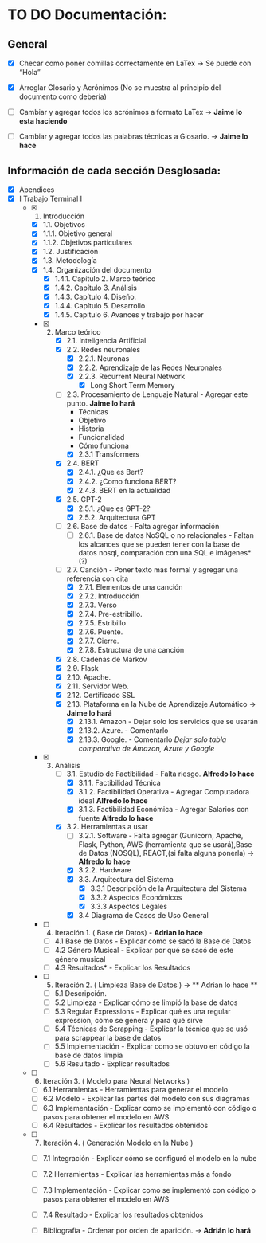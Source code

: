 # TO DO Documentación:
## General
- [X] Checar como poner comillas correctamente en LaTex -> Se puede con “Hola”
- [X] Arreglar Glosario y Acrónimos (No se muestra al principio del documento como debería)
- [ ] Cambiar y agregar todos los acrónimos a formato LaTex -> **Jaime lo esta haciendo**
- [ ] Cambiar y agregar todos las palabras técnicas a Glosario. -> **Jaime lo hace**


## Información de cada sección Desglosada:
- [X] Apendices
- [X] I Trabajo Terminal I
	- [X] 1. Introducción 
        - [X] 1.1. Objetivos 
        - [X] 1.1.1. Objetivo general 
        - [X] 1.1.2. Objetivos particulares 
        - [X] 1.2. Justificación 
        - [X] 1.3. Metodología 
        - [X] 1.4. Organización del documento 
            - [X] 1.4.1. Capítulo 2. Marco teórico
            - [X] 1.4.2. Capítulo 3. Análisis
            - [X] 1.4.3. Capítulo 4. Diseño.
            - [X] 1.4.4. Capítulo 5. Desarrollo
            - [X] 1.4.5. Capítulo 6. Avances y trabajo por hacer
       - [X] 2. Marco teórico
            - [X] 2.1. Inteligencia Artificial
            - [X] 2.2. Redes neuronales 
                - [X] 2.2.1. Neuronas                 
                - [X] 2.2.2. Aprendizaje de las Redes Neuronales
                - [X] 2.2.3. Recurrent Neural Network 
                    - [X] Long Short Term Memory
            - [ ] 2.3. Procesamiento de Lenguaje Natural - Agregar este punto. **Jaime lo hará**
                - Técnicas
                - Objetivo
                - Historia
                - Funcionalidad
                - Cómo funciona 
                - [X] 2.3.1 Transformers 
            - [X] 2.4. BERT
                - [X] 2.4.1.  ¿Que es Bert? 
                - [X] 2.4.2.  ¿Como funciona BERT? 
                - [X] 2.4.3.  BERT en la actualidad
            - [X] 2.5. GPT-2
                - [X] 2.5.1.  ¿Que es GPT-2?
                - [X] 2.5.2.  Arquitectura GPT
            - [ ] 2.6. Base de datos - Falta agregar información
                - [ ] 2.6.1. Base de datos NoSQL o no relacionales - Faltan los alcances que se pueden tener con la base de datos nosql, comparación con una SQL e imágenes* (?)
            - [ ] 2.7. Canción - Poner texto más formal y agregar una referencia con cita
                - [X] 2.7.1. Elementos de una canción 
                - [X] 2.7.2. Introducción 
                - [X] 2.7.3. Verso 
                - [X] 2.7.4. Pre-estribillo. 
                - [X] 2.7.5. Estribillo 
                - [X] 2.7.6. Puente.  
                - [X] 2.7.7. Cierre. 
                - [X] 2.7.8. Estructura de una canción 	
            - [X] 2.8. Cadenas de Markov 
            - [X] 2.9. Flask
            - [X] 2.10. Apache. 
            - [X] 2.11. Servidor Web. 
            - [X] 2.12. Certificado SSL 
            - [X] 2.13. Plataforma en la Nube de Aprendizaje Automático -> **Jaime lo hará**
                - [X] 2.13.1. Amazon - Dejar solo los servicios que se usarán
                - [X] 2.13.2. Azure. - Comentarlo
                - [X] 2.13.3. Google. - Comentarlo
                *Dejar solo tabla comparativa de Amazon, Azure y Google*
       - [X] 3. Análisis 
            - [ ] 3.1. Estudio de Factibilidad - Falta riesgo. **Alfredo lo hace**
                - [X] 3.1.1. Factibilidad Técnica
                - [X] 3.1.2. Factibilidad Operativa - Agregar Computadora ideal **Alfredo lo hace**
                - [X] 3.1.3. Factibilidad Económica - Agregar Salarios con fuente **Alfredo lo hace**
            - [X] 3.2. Herramientas a usar  
                - [ ] 3.2.1. Software - Falta agregar (Gunicorn, Apache, Flask, Python, AWS (herramienta que se usará),Base de Datos (NOSQL), REACT,(si falta alguna ponerla) -> **Alfredo lo hace**
                - [X] 3.2.2. Hardware
                - [X] 3.3. Arquitectura del Sistema
                    - [X] 3.3.1 Descripción de la Arquitectura del Sistema
                    - [X] 3.3.2 Aspectos Económicos
                    - [X] 3.3.3 Aspectos Legales
                - [X] 3.4 Diagrama de Casos de Uso General
        - [ ] 4. Iteración 1. ( Base de Datos) - **Adrian lo hace**
            - [ ] 4.1 Base de Datos - Explicar como se sacó la Base de Datos
            - [ ] 4.2 Género Musical - Explicar por qué se sacó de este género musical
            - [ ] 4.3 Resultados* - Explicar los Resultados
        - [ ] 5. Iteración 2. ( Limpieza Base de Datos ) -> ** Adrian lo hace **
            - [ ] 5.1 Descripción.
            - [ ] 5.2 Limpieza - Explicar cómo se limpió la base de datos
            - [ ] 5.3 Regular Expressions - Explicar qué es una regular expression, cómo se genera y para qué sirve
            - [ ] 5.4 Técnicas de Scrapping - Explicar la técnica que se usó para scrappear la base de datos
            - [ ] 5.5 Implementación - Explicar como se obtuvo en código la base de datos limpia
            - [ ] 5.6 Resultado - Explicar resultados
	- [ ] 6. Iteración 3. ( Modelo para Neural Networks )
		- [ ] 6.1 Herramientas - Herramientas para generar el modelo
		- [ ] 6.2 Modelo - Explicar las partes del modelo con sus diagramas
		- [ ] 6.3 Implementación - Explicar como se implementó con código o pasos para obtener el modelo en AWS
		- [ ] 6.4 Resultados - Explicar los resultados obtenidos
	- [ ] 7. Iteración 4. ( Generación Modelo en la Nube )
		- [ ] 7.1 Integración - Explicar cómo se configuró el modelo en la nube 
		- [ ] 7.2 Herramientas - Explicar las herramientas más a fondo
		- [ ] 7.3 Implementación - Explicar como se implementó con código o pasos para obtener el modelo en AWS
		- [ ] 7.4 Resultado - Explicar los resultados obtenidos
        - [ ] Bibliografía - Ordenar por orden de aparición. -> **Adrián lo hará**

